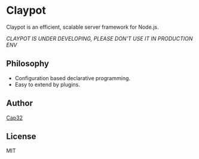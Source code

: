 # Claypot

Claypot is an efficient, scalable server framework for Node.js.

*CLAYPOT IS UNDER DEVELOPING, PLEASE DON'T USE IT IN PRODUCTION ENV*


## Philosophy

- Configuration based declarative programming.
- Easy to extend by plugins.


## Author

[Cap32](https://github.com/Cap32)


## License

MIT
